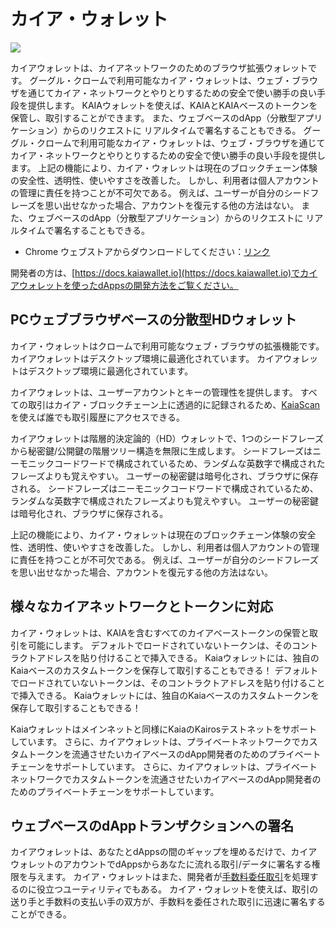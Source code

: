 # カイア・ウォレット

![](/img/banners/kaia-kaiawallet.png)

カイアウォレットは、カイアネットワークのためのブラウザ拡張ウォレットです。 グーグル・クロームで利用可能なカイア・ウォレットは、ウェブ・ブラウザを通じてカイア・ネットワークとやりとりするための安全で使い勝手の良い手段を提供します。 KAIAウォレットを使えば、KAIAとKAIAベースのトークンを保管し、取引することができます。 また、ウェブベースのdApp（分散型アプリケーション）からのリクエストに
リアルタイムで署名することもできる。 グーグル・クロームで利用可能なカイア・ウォレットは、ウェブ・ブラウザを通じてカイア・ネットワークとやりとりするための安全で使い勝手の良い手段を提供します。 上記の機能により、カイア・ウォレットは現在のブロックチェーン体験の安全性、透明性、使いやすさを改善した。 しかし、利用者は個人アカウントの管理に責任を持つことが不可欠である。 例えば、ユーザーが自分のシードフレーズを思い出せなかった場合、アカウントを復元する他の方法はない。 また、ウェブベースのdApp（分散型アプリケーション）からのリクエストに
リアルタイムで署名することもできる。

- Chrome ウェブストアからダウンロードしてください：[リンク](https://chromewebstore.google.com/detail/kaia-wallet/jblndlipeogpafnldhgmapagcccfchpi)

開発者の方は、[https://docs.kaiawallet.io](https://docs.kaiawallet.io)でカイアウォレットを使ったdAppsの開発方法をご覧ください。

## PCウェブブラウザベースの分散型HDウォレット

カイア・ウォレットはクロームで利用可能なウェブ・ブラウザの拡張機能です。 カイアウォレットはデスクトップ環境に最適化されています。 カイアウォレットはデスクトップ環境に最適化されています。

カイアウォレットは、ユーザーアカウントとキーの管理性を提供します。 すべての取引はカイア・ブロックチェーン上に透過的に記録されるため、[KaiaScan](../../tools/block-explorers/kaiascan.md)を使えば誰でも取引履歴にアクセスできる。

カイアウォレットは階層的決定論的（HD）ウォレットで、1つのシードフレーズから秘密鍵/公開鍵の階層ツリー構造を無限に生成します。 シードフレーズはニーモニックコードワードで構成されているため、ランダムな英数字で構成されたフレーズよりも覚えやすい。 ユーザーの秘密鍵は暗号化され、ブラウザに保存される。 シードフレーズはニーモニックコードワードで構成されているため、ランダムな英数字で構成されたフレーズよりも覚えやすい。 ユーザーの秘密鍵は暗号化され、ブラウザに保存される。

上記の機能により、カイア・ウォレットは現在のブロックチェーン体験の安全性、透明性、使いやすさを改善した。 しかし、利用者は個人アカウントの管理に責任を持つことが不可欠である。 例えば、ユーザーが自分のシードフレーズを思い出せなかった場合、アカウントを復元する他の方法はない。

## 様々なカイアネットワークとトークンに対応

カイア・ウォレットは、KAIAを含むすべてのカイアベーストークンの保管と取引を可能にします。 デフォルトでロードされていないトークンは、そのコントラクトアドレスを貼り付けることで挿入できる。 Kaiaウォレットには、独自のKaiaベースのカスタムトークンを保存して取引することもできる！ デフォルトでロードされていないトークンは、そのコントラクトアドレスを貼り付けることで挿入できる。 Kaiaウォレットには、独自のKaiaベースのカスタムトークンを保存して取引することもできる！

Kaiaウォレットはメインネットと同様にKaiaのKairosテストネットをサポートしています。 さらに、カイアウォレットは、プライベートネットワークでカスタムトークンを流通させたいカイアベースのdApp開発者のためのプライベートチェーンをサポートしています。 さらに、カイアウォレットは、プライベートネットワークでカスタムトークンを流通させたいカイアベースのdApp開発者のためのプライベートチェーンをサポートしています。

## ウェブベースのdAppトランザクションへの署名

カイアウォレットは、あなたとdAppsの間のギャップを埋めるだけで、カイアウォレットのアカウントでdAppsからあなたに流れる取引/データに署名する権限を与えます。
カイア・ウォレットはまた、開発者が[手数料委任取引](../../transactions/transactions.md#fee-delegation)を処理するのに役立つユーティリティでもある。 カイア・ウォレットを使えば、取引の送り手と手数料の支払い手の双方が、手数料を委任された取引に迅速に署名することができる。